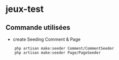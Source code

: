 # jeux-test



## Commande utilisées

- create Seeding Comment & Page

```shell
    php artisan make:seeder Comment/CommentSeeder
    php artisan make:seeder Page/PageSeeder
```